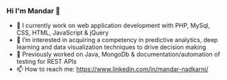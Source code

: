 ### Hi I'm Mandar 👋

- 🔭 I currently work on web application development with PHP, MySql, CSS, HTML, JavaScript & jQuery
- 🌱 I’m interested in acquiring a competency in predictive analytics, deep learning and data visualization techniques to drive decision making
- 🚀 Previously worked on Java, MongoDb & documentation/automation of testing for REST APIs
- 📫 How to reach me: https://www.linkedin.com/in/mandar-nadkarni/
